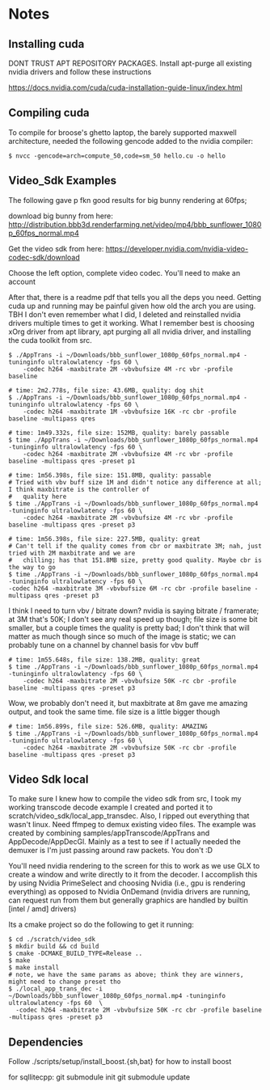 # Notes

## Installing cuda

DONT TRUST APT REPOSITORY PACKAGES. Install apt-purge all existing nvidia drivers and follow these instructions

https://docs.nvidia.com/cuda/cuda-installation-guide-linux/index.html

## Compiling cuda

To compile for broose's ghetto laptop, the barely supported maxwell architecture, needed the following gencode added to the nvidia compiler:

```
$ nvcc -gencode=arch=compute_50,code=sm_50 hello.cu -o hello
```

## Video_Sdk Examples

The following gave p fkn good results for big bunny rendering at 60fps;

download big bunny from here: http://distribution.bbb3d.renderfarming.net/video/mp4/bbb_sunflower_1080p_60fps_normal.mp4

Get the video sdk from here: https://developer.nvidia.com/nvidia-video-codec-sdk/download

Choose the left option, complete video codec. You'll need to make an account

After that, there is a readme pdf that tells you all the deps you need. Getting cuda up and running may be painful
given how old the arch you are using. TBH I don't even remember what I did, I deleted and reinstalled nvidia drivers
multiple times to get it working. What I remember best is choosing xOrg driver from apt library, apt purging all all
nvidia driver, and installing the cuda toolkit from src.

```
$ ./AppTrans -i ~/Downloads/bbb_sunflower_1080p_60fps_normal.mp4 -tuninginfo ultralowlatency -fps 60 \
    -codec h264 -maxbitrate 2M -vbvbufsize 4M -rc vbr -profile baseline
```

```
# time: 2m2.778s, file size: 43.6MB, quality: dog shit
$ ./AppTrans -i ~/Downloads/bbb_sunflower_1080p_60fps_normal.mp4 -tuninginfo ultralowlatency -fps 60 \
    -codec h264 -maxbitrate 1M -vbvbufsize 16K -rc cbr -profile baseline -multipass qres

```

```
# time: 1m49.332s, file size: 152MB, quality: barely passable
$ time ./AppTrans -i ~/Downloads/bbb_sunflower_1080p_60fps_normal.mp4 -tuninginfo ultralowlatency -fps 60 \
    -codec h264 -maxbitrate 2M -vbvbufsize 4M -rc vbr -profile baseline -multipass qres -preset p1

```

```
# time: 1m56.398s, file size: 151.8MB, quality: passable
# Tried with vbv buff size 1M and didn't notice any difference at all; I think maxbitrate is the controller of
#   quality here
$ time ./AppTrans -i ~/Downloads/bbb_sunflower_1080p_60fps_normal.mp4 -tuninginfo ultralowlatency -fps 60 \
    -codec h264 -maxbitrate 2M -vbvbufsize 4M -rc vbr -profile baseline -multipass qres -preset p3

```

```
# time: 1m56.398s, file size: 227.5MB, quality: great
# Can't tell if the quality comes from cbr or maxbitrate 3M; nah, just tried with 2M maxbitrate and we are
#   chilling; has that 151.8MB size, pretty good quality. Maybe cbr is the way to go
$ time ./AppTrans -i ~/Downloads/bbb_sunflower_1080p_60fps_normal.mp4 -tuninginfo ultralowlatency -fps 60 \
-codec h264 -maxbitrate 3M -vbvbufsize 6M -rc cbr -profile baseline -multipass qres -preset p3
```

I think I need to turn vbv / bitrate down? nvidia is saying bitrate / framerate; at 3M that's 50K; I don't see
any real speed up though; file size is some bit smaller, but a couple times the quality is pretty bad; I don't
think that will matter as much though since so much of the image is static; we can probably tune on a channel
by channel basis for vbv buff

```
# time: 1m55.648s, file size: 138.2MB, quality: great
$ time ./AppTrans -i ~/Downloads/bbb_sunflower_1080p_60fps_normal.mp4 -tuninginfo ultralowlatency -fps 60 \
    -codec h264 -maxbitrate 2M -vbvbufsize 50K -rc cbr -profile baseline -multipass qres -preset p3

```

Wow, we probably don't need it, but maxbitrate at 8m gave me amazing output, and took the same time. file size is
a little bigger though

```
# time: 1m56.899s, file size: 526.6MB, quality: AMAZING
$ time ./AppTrans -i ~/Downloads/bbb_sunflower_1080p_60fps_normal.mp4 -tuninginfo ultralowlatency -fps 60 \
    -codec h264 -maxbitrate 2M -vbvbufsize 50K -rc cbr -profile baseline -multipass qres -preset p3

```

## Video Sdk local

To make sure I knew how to compile the video sdk from src, I took my working transcode decode example I created
and ported  it to scratch/video_sdk/local_app_transdec. Also, I ripped out everything that wasn't linux. 
Need ffmpeg to demux existing video files. The example was created by combining samples/appTranscode/AppTrans and 
AppDecode/AppDecGl. Mainly as a test to see if I actually needed the demuxer is I'm just passing around raw packets. You
don't :D

You'll need nvidia rendering to the screen for this to work as we use GLX to create a window and write directly to
it from the decoder. I accomplish this by using Nvidia PrimeSelect and choosing Nvidia (i.e., gpu is rendering everything)
as opposed to Nvidia OnDemand (nvidia drivers are running, can request run from them but generally graphics are handled
by builtin [intel / amd] drivers)

Its a cmake project so do the following to get it running:

```
$ cd ./scratch/video_sdk
$ mkdir build && cd build
$ cmake -DCMAKE_BUILD_TYPE=Release ..
$ make
$ make install
# note, we have the same params as above; think they are winners, might need to change preset tho
$ ./local_app_trans_dec -i ~/Downloads/bbb_sunflower_1080p_60fps_normal.mp4 -tuninginfo ultralowlatency -fps 60  \
  -codec h264 -maxbitrate 2M -vbvbufsize 50K -rc cbr -profile baseline -multipass qres -preset p3
```

## Dependencies

Follow ./scripts/setup/install_boost.{sh,bat} for how to install boost

for sqllitecpp:
git submodule init
git submodule update

